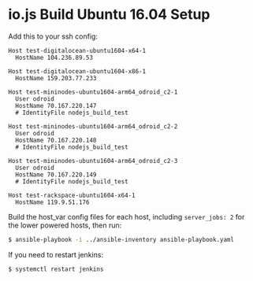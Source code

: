 # io.js Build Ubuntu 16.04 Setup

Add this to your ssh config:

```text
Host test-digitalocean-ubuntu1604-x64-1
  HostName 104.236.89.53

Host test-digitalocean-ubuntu1604-x86-1
  HostName 159.203.77.233

Host test-mininodes-ubuntu1604-arm64_odroid_c2-1
  User odroid
  HostName 70.167.220.147
  # IdentityFile nodejs_build_test

Host test-mininodes-ubuntu1604-arm64_odroid_c2-2
  User odroid
  HostName 70.167.220.148
  # IdentityFile nodejs_build_test

Host test-mininodes-ubuntu1604-arm64_odroid_c2-3
  User odroid
  HostName 70.167.220.149
  # IdentityFile nodejs_build_test

Host test-rackspace-ubuntu1604-x64-1
  HostName 119.9.51.176

```

Build the host_var config files for each host, including `server_jobs: 2` for the lower powered hosts, then run:

```bash
$ ansible-playbook -i ../ansible-inventory ansible-playbook.yaml
```

If you need to restart jenkins:
```bash
$ systemctl restart jenkins
```

